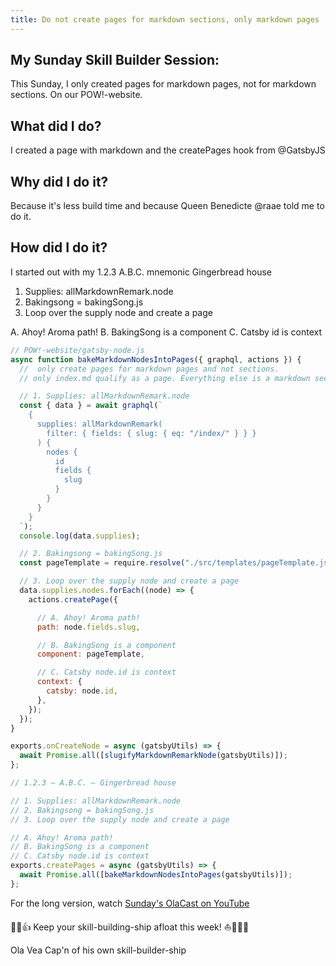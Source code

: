 ```yaml
---
title: Do not create pages for markdown sections, only markdown pages
---
```


## My Sunday Skill Builder Session:

This Sunday, I only created pages for markdown pages, not for markdown sections. On our POW!-website.

## What did I do?

I created a page with markdown and the createPages hook from @GatsbyJS

## Why did I do it?

Because it's less build time and because Queen Benedicte @raae told me to do it.

## How did I do it?

I started out with my 1.2.3 A.B.C. mnemonic Gingerbread house

1. Supplies: allMarkdownRemark.node
2. Bakingsong = bakingSong.js
3. Loop over the supply node and create a page

A. Ahoy! Aroma path!
B. BakingSong is a component
C. Catsby id is context


```js
// POW!-website/gatsby-node.js
async function bakeMarkdownNodesIntoPages({ graphql, actions }) {
  //  only create pages for markdown pages and not sections.
  // only index.md qualify as a page. Everything else is a markdown section content.

  // 1. Supplies: allMarkdownRemark.node
  const { data } = await graphql(`
    {
      supplies: allMarkdownRemark(
        filter: { fields: { slug: { eq: "/index/" } } }
      ) {
        nodes {
          id
          fields {
            slug
          }
        }
      }
    }
  `);
  console.log(data.supplies);

  // 2. Bakingsong = bakingSong.js
  const pageTemplate = require.resolve("./src/templates/pageTemplate.js");

  // 3. Loop over the supply node and create a page
  data.supplies.nodes.forEach((node) => {
    actions.createPage({

      // A. Ahoy! Aroma path!
      path: node.fields.slug,

      // B. BakingSong is a component
      component: pageTemplate,

      // C. Catsby node.id is context
      context: {
        catsby: node.id,
      },
    });
  });
}

exports.onCreateNode = async (gatsbyUtils) => {
  await Promise.all([slugifyMarkdownRemarkNode(gatsbyUtils)]);
};

// 1.2.3 – A.B.C. – Gingerbread house

// 1. Supplies: allMarkdownRemark.node
// 2. Bakingsong = bakingSong.js
// 3. Loop over the supply node and create a page

// A. Ahoy! Aroma path!
// B. BakingSong is a component
// C. Catsby node.id is context
exports.createPages = async (gatsbyUtils) => {
  await Promise.all([bakeMarkdownNodesIntoPages(gatsbyUtils)]);
};
```

For the long version, watch [Sunday's OlaCast on YouTube](https://youtu.be/lMDA0WuAZSA)


💪😺👍
Keep your skill-building-ship afloat this week!
⛵🔧🏴‍☠️


Ola Vea
Cap'n of his own skill-builder-ship
